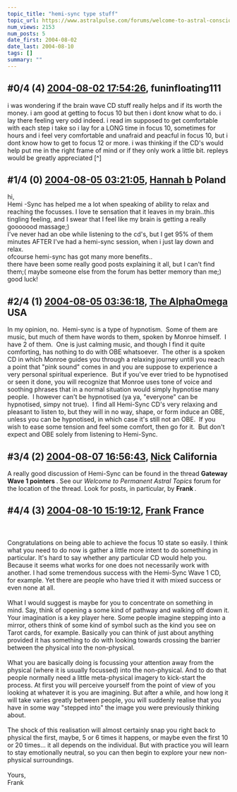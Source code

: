 ```yaml
---
topic_title: "hemi-sync type stuff"
topic_url: https://www.astralpulse.com/forums/welcome-to-astral-consciousness!/hemi-sync-type-stuff
num_views: 2153
num_posts: 5
date_first: 2004-08-02
date_last: 2004-08-10
tags: []
summary: ""
---
```


## \#0/4 (4) [2004-08-02 17:54:26](https://www.astralpulse.com/forums/index.php?msg=128571), funinfloating111  ##
<section>
i was wondering if the brain wave CD stuff really helps and if its worth the money. i am good at getting to focus 10 but then i dont know what to do. i lay there feeling very odd indeed. i read im supposed to get comfortable with each step i take so i lay for a LONG time in focus 10, sometimes for hours and i feel very comfortable and unafraid and peacful in focus 10, but i dont know how to get to focus 12 or more. i was thinking if the CD's would help put me in the right frame of mind or if they only work a little bit. repleys would be greatly appreciated [^]
</section>

## \#1/4 (0) [2004-08-05 03:21:05](https://www.astralpulse.com/forums/index.php?msg=108017), [Hannah b](https://www.astralpulse.com/forums/profile/?u=4711) Poland ##
<section>
hi,
<br>
Hemi -Sync has helped me a lot when speaking of ability to relax and reaching the focusses. I love te sensation that it leaves in my brain..this tingling feeling, and I swear that I feel like my brain is getting a really gooooood massage;)
<br>
I've never had an obe while listening to the cd's, but I get 95% of them minutes AFTER I've had a hemi-sync session, when i just lay down and relax.
<br>
ofcourse hemi-sync has got many more benefits..
<br>
there have been some really good posts explaining it all, but I can't find them;( maybe someone else from the forum has better memory than me;)
<br>
good luck!
</section>

## \#2/4 (1) [2004-08-05 03:36:18](https://www.astralpulse.com/forums/index.php?msg=108021), [The AlphaOmega](https://www.astralpulse.com/forums/profile/?u=3978) USA ##
<section>
In my opinion, no.  Hemi-sync is a type of hypnotism.  Some of them are music, but much of them have words to them, spoken by Monroe himself.  I have 2 of them.  One is just calming music, and though I find it quite comforting, has nothing to do with OBE whatsoever.  The other is a spoken CD in which Monroe guides you through a relaxing journey untill you reach a point that "pink sound" comes in and you are suppose to experience a very personal spiritual experience.  But if you've ever tried to be hypnotised or seen it done, you will recognize that Monroe uses tone of voice and soothing phrases that in a normal situation would simply hypnotise many people.  I however can't be hypnotised (ya ya, "everyone" can be hypnotised, simpy not true).  I find all Hemi-Sync CD's very relaxing and pleasant to listen to, but they will in no way, shape, or form induce an OBE, unless you can be hypnotised, in which case it's still not an OBE.  If you wish to ease some tension and feel some comfort, then go for it.  But don't expect and OBE solely from listening to Hemi-Sync.
</section>

## \#3/4 (2) [2004-08-07 16:56:43](https://www.astralpulse.com/forums/index.php?msg=108370), [Nick](https://www.astralpulse.com/forums/profile/?u=2080) California ##
<section>
A really good discussion of Hemi-Sync can be found in the thread
<b>
 Gateway Wave 1 pointers
</b>
. See our
<i>
 Welcome to Permanent Astral Topics
</i>
forum for the location of the thread. Look for posts, in particular, by
<b>
 Frank
</b>
.
</section>

## \#4/4 (3) [2004-08-10 15:19:12](https://www.astralpulse.com/forums/index.php?msg=108835), [Frank](https://www.astralpulse.com/forums/profile/?u=359) France ##
<section>
<br>
<br>
Congratulations on being able to achieve the focus 10 state so easily. I think what you need to do now is gather a little more intent to do something in particular. It's hard to say whether any particular CD would help you. Because it seems what works for one does not necessarily work with another. I had some tremendous success with the Hemi-Sync Wave 1 CD, for example. Yet there are people who have tried it with mixed success or even none at all.
<br>
<br>
What I would suggest is maybe for you to concentrate on something in mind. Say, think of opening a some kind of pathway and walking off down it. Your imagination is a key player here. Some people imagine stepping into a mirror, others think of some kind of symbol such as the kind you see on Tarot cards, for example. Basically you can think of just about anything provided it has something to do with looking towards crossing the barrier between the physical into the non-physical.
<br>
<br>
What you are basically doing is focussing your attention away from the physical (where it is usually focussed) into the non-physical. And to do that people normally need a little meta-physical imagery to kick-start the process. At first you will perceive yourself from the point of view of you looking at whatever it is you are imagining. But after a while, and how long it will take varies greatly between people, you will suddenly realise that you have in some way "stepped into" the image you were previously thinking about.
<br>
<br>
The shock of this realisation will almost certainly snap you right back to physical the first, maybe, 5 or 6 times it happens, or maybe even the first 10 or 20 times... it all depends on the individual. But with practice you will learn to stay emotionally neutral, so you can then begin to explore your new non-physical surroundings.
<br>
<br>
Yours,
<br>
Frank
<br>
<br>
<br>
<br>
<br>
<br>
<br>
<br>
</section>